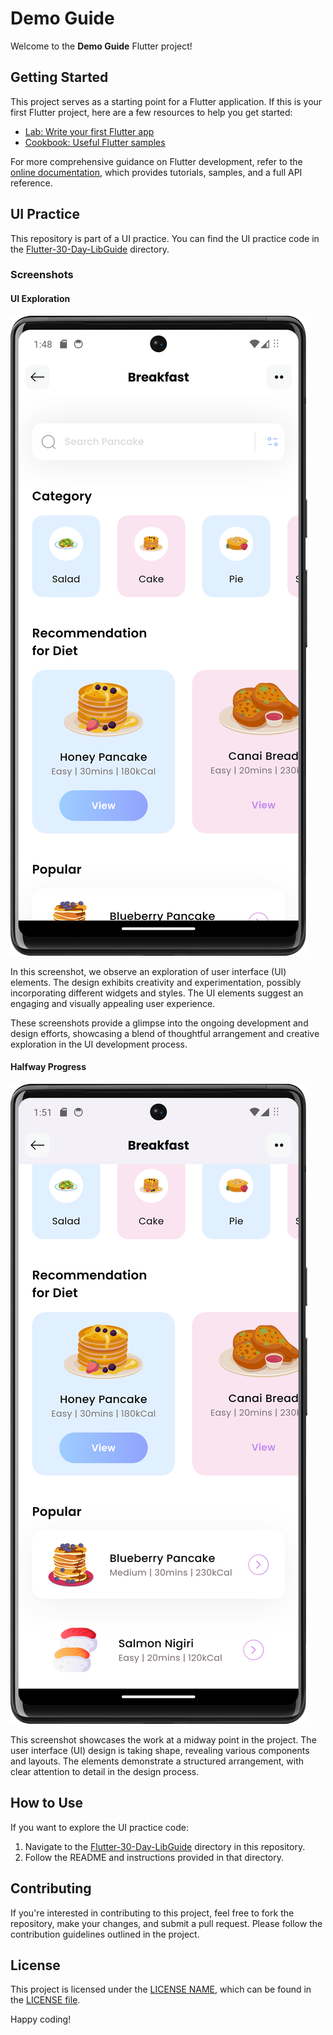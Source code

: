 # Demo Guide

Welcome to the **Demo Guide** Flutter project!

## Getting Started

This project serves as a starting point for a Flutter application. If this is your first Flutter project, here are a few resources to help you get started:

- [Lab: Write your first Flutter app](https://docs.flutter.dev/get-started/codelab)
- [Cookbook: Useful Flutter samples](https://docs.flutter.dev/cookbook)

For more comprehensive guidance on Flutter development, refer to the [online documentation](https://docs.flutter.dev/), which provides tutorials, samples, and a full API reference.

## UI Practice

This repository is part of a UI practice. You can find the UI practice code in the [Flutter-30-Day-LibGuide](https://github.com/sanjana-singamsetty/Flutter-30-Day-LibGuide/tree/master) directory.

### Screenshots



#### UI Exploration

![UI Exploration](https://github.com/sanjana-singamsetty/Flutter-30-Day-LibGuide/blob/master/ui1.png)

In this screenshot, we observe an exploration of user interface (UI) elements. The design exhibits creativity and experimentation, possibly incorporating different widgets and styles. The UI elements suggest an engaging and visually appealing user experience.

These screenshots provide a glimpse into the ongoing development and design efforts, showcasing a blend of thoughtful arrangement and creative exploration in the UI development process.
#### Halfway Progress

![Halfway Progress](https://github.com/sanjana-singamsetty/Flutter-30-Day-LibGuide/blob/master/Screenshot_20240127_135135.png)

This screenshot showcases the work at a midway point in the project. The user interface (UI) design is taking shape, revealing various components and layouts. The elements demonstrate a structured arrangement, with clear attention to detail in the design process.
## How to Use

If you want to explore the UI practice code:

1. Navigate to the [Flutter-30-Day-LibGuide](https://github.com/sanjana-singamsetty/Flutter-30-Day-LibGuide/tree/master) directory in this repository.
2. Follow the README and instructions provided in that directory.

## Contributing

If you're interested in contributing to this project, feel free to fork the repository, make your changes, and submit a pull request. Please follow the contribution guidelines outlined in the project.

## License

This project is licensed under the [LICENSE NAME](LICENSE), which can be found in the [LICENSE file](LICENSE).

Happy coding!
